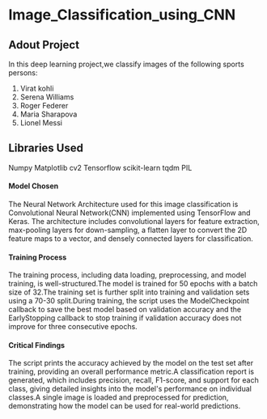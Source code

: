 # Image_Classification_using_CNN
## Adout Project
In this deep learning project,we classify images of the following sports persons:

1. Virat kohli
2. Serena Williams
3. Roger Federer
4. Maria Sharapova
5. Lionel Messi

## Libraries Used
Numpy
Matplotlib
cv2
Tensorflow
scikit-learn
tqdm
PIL


#### Model Chosen
The Neural Network Architecture used for this image classification is Convolutional Neural Network(CNN) implemented using TensorFlow and Keras. The architecture includes convolutional layers for feature extraction, max-pooling layers for down-sampling, a flatten layer to convert the 2D feature maps to a vector, and densely connected layers for classification.

#### Training Process
The training process, including data loading, preprocessing, and model training, is well-structured.The model is trained for 50 epochs with a batch size of 32.The training set is further split into training and validation sets using a 70-30 split.During training, the script uses the ModelCheckpoint callback to save the best model based on validation accuracy and the EarlyStopping callback to stop training if validation accuracy does not improve for three consecutive epochs.

#### Critical Findings
The script prints the accuracy achieved by the model on the test set after training, providing an overall performance metric.A classification report is generated, which includes precision, recall, F1-score, and support for each class, giving detailed insights into the model's performance on individual classes.A single image is loaded and preprocessed for prediction, demonstrating how the model can be used for real-world predictions.

